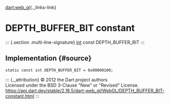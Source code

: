[dart:web\_gl](../../dart-web_gl/dart-web_gl-library){._links-link}

DEPTH\_BUFFER\_BIT constant
===========================

::: {.section .multi-line-signature}
[int](../../dart-core/int-class) const DEPTH\_BUFFER\_BIT
:::

Implementation {#source}
--------------

``` {.language-dart data-language="dart"}
static const int DEPTH_BUFFER_BIT = 0x00000100;
```

::: {._attribution}
© 2012 the Dart project authors\
Licensed under the BSD 3-Clause \"New\" or \"Revised\" License.\
<https://api.dart.dev/stable/2.18.5/dart-web_gl/WebGL/DEPTH_BUFFER_BIT-constant.html>
:::
